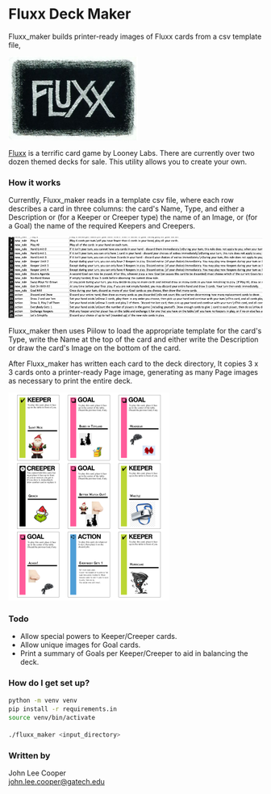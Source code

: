 # Fluxx Deck Maker #

Fluxx_maker builds printer-ready images of Fluxx cards from a csv template file,

![Fluxx](rsrc/fluxx.png)

[Fluxx](https://www.looneylabs.com/games/fluxx) is a terrific card game by Looney Labs.
There are currently over two dozen themed decks for sale.
This utility allows you to create your own.

### How it works ###

Currently, Fluxx_maker reads in a template csv file,
where each row describes a card in three columns:
the card's Name, Type, and either a Description or (for a Keeper or Creeper type)
the name of an Image, or (for a Goal) the name of the required Keepers and Creepers.

![csv](csv.png)

Fluxx_maker then uses Piilow to
load the appropriate template for the card's Type,
write the Name at the top of the card 
and either write the Description
or draw the card's Image on the bottom of the card.

After Fluxx_maker has written each card to the deck directory,
It copies 3 x 3 cards onto a printer-ready Page image,
generating as many Page images as necessary to print the entire deck.

![PageImage](rsrc/example_page.png)

### Todo ###

* Allow special powers to Keeper/Creeper cards.
* Allow unique images for Goal cards.
* Print a summary of Goals per Keeper/Creeper to aid in balancing the deck.

### How do I get set up? ###

```bash
python -m venv venv
pip install -r requirements.in
source venv/bin/activate

./fluxx_maker <input_directory>
```

### Written by ###

John Lee Cooper  
john.lee.cooper@gatech.edu
  

